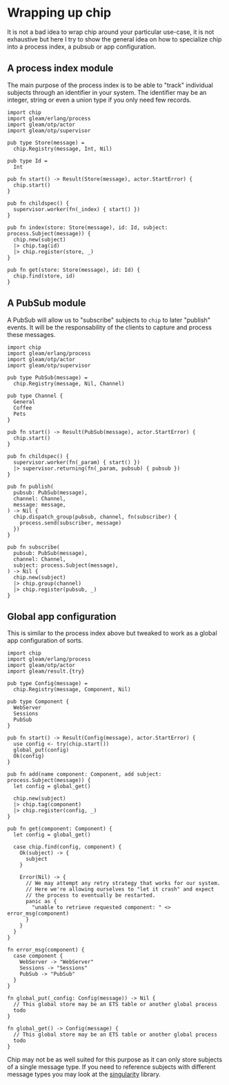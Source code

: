 # Wrapping up chip

It is not a bad idea to wrap chip around your particular use-case, it is not exhaustive but here I try to show the general idea on how to specialize chip into a process index, a pubsub or app configuration. 

## A process index module

The main purpose of the process index is to be able to "track" individual subjects through an identifier in your system. The identifier may be an integer, string or even a union type if you only need few records.

```gleam
import chip
import gleam/erlang/process
import gleam/otp/actor
import gleam/otp/supervisor

pub type Store(message) =
  chip.Registry(message, Int, Nil)

pub type Id =
  Int

pub fn start() -> Result(Store(message), actor.StartError) {
  chip.start()
}

pub fn childspec() {
  supervisor.worker(fn(_index) { start() })
}

pub fn index(store: Store(message), id: Id, subject: process.Subject(message)) {
  chip.new(subject)
  |> chip.tag(id)
  |> chip.register(store, _)
}

pub fn get(store: Store(message), id: Id) {
  chip.find(store, id)  
}
```

## A PubSub module

A PubSub will allow us to "subscribe" subjects to `chip` to later "publish" events. It will be the responsability of the clients to capture and process these messages.

```gleam
import chip
import gleam/erlang/process
import gleam/otp/actor
import gleam/otp/supervisor

pub type PubSub(message) =
  chip.Registry(message, Nil, Channel)

pub type Channel {
  General
  Coffee
  Pets
}

pub fn start() -> Result(PubSub(message), actor.StartError) {
  chip.start()
}

pub fn childspec() {
  supervisor.worker(fn(_param) { start() })
  |> supervisor.returning(fn(_param, pubsub) { pubsub })
}

pub fn publish(
  pubsub: PubSub(message),
  channel: Channel,
  message: message,
) -> Nil {
  chip.dispatch_group(pubsub, channel, fn(subscriber) {
    process.send(subscriber, message)
  })
}

pub fn subscribe(
  pubsub: PubSub(message),
  channel: Channel,
  subject: process.Subject(message),
) -> Nil {
  chip.new(subject)
  |> chip.group(channel)
  |> chip.register(pubsub, _)
}
```

## Global app configuration 

This is similar to the process index above but tweaked to work as a global app configuration of sorts. 

```gleam
import chip
import gleam/erlang/process
import gleam/otp/actor
import gleam/result.{try}

pub type Config(message) =
  chip.Registry(message, Component, Nil)

pub type Component {
  WebServer
  Sessions
  PubSub
}

pub fn start() -> Result(Config(message), actor.StartError) {
  use config <- try(chip.start())
  global_put(config)
  Ok(config)
}

pub fn add(name component: Component, add subject: process.Subject(message)) {
  let config = global_get()

  chip.new(subject)
  |> chip.tag(component)
  |> chip.register(config, _)
}

pub fn get(component: Component) {
  let config = global_get()

  case chip.find(config, component) {
    Ok(subject) -> {
      subject
    }

    Error(Nil) -> {
      // We may attempt any retry strategy that works for our system. 
      // Here we're allowing ourselves to "let it crash" and expect 
      // the process to eventually be restarted.
      panic as {
        "unable to retrieve requested component: " <> error_msg(component)
      }
    }
  }
}

fn error_msg(component) {
  case component {
    WebServer -> "WebServer"
    Sessions -> "Sessions"
    PubSub -> "PubSub"
  }
}

fn global_put(_config: Config(message)) -> Nil {
  // This global store may be an ETS table or another global process
  todo
}

fn global_get() -> Config(message) {
  // This global store may be an ETS table or another global process
  todo
}
```

Chip may not be as well suited for this purpose as it can only store subjects of a single message type. If you need to reference subjects with different message types you may look at the [singularity](https://hexdocs.pm/singularity/) library.